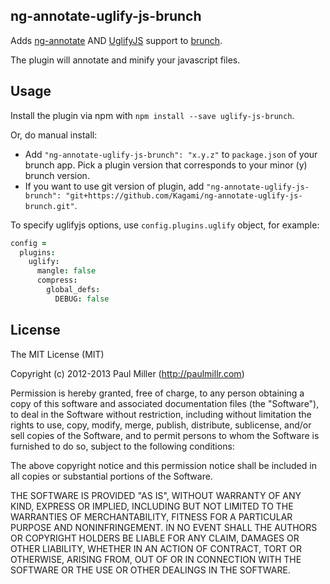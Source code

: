 ## ng-annotate-uglify-js-brunch
Adds [ng-annotate](https://github.com/olov/ng-annotate) AND
[UglifyJS](https://github.com/mishoo/UglifyJS) support to
[brunch](http://brunch.io).

The plugin will annotate and minify your javascript files.

## Usage
Install the plugin via npm with `npm install --save uglify-js-brunch`.

Or, do manual install:

* Add `"ng-annotate-uglify-js-brunch": "x.y.z"` to `package.json` of
  your brunch app. Pick a plugin version that corresponds to your minor
  (y) brunch version.
* If you want to use git version of plugin, add
`"ng-annotate-uglify-js-brunch": "git+https://github.com/Kagami/ng-annotate-uglify-js-brunch.git"`.

To specify uglifyjs options, use `config.plugins.uglify` object, for example:
```coffeescript
config =
  plugins:
    uglify:
      mangle: false
      compress:
        global_defs:
          DEBUG: false
```

## License

The MIT License (MIT)

Copyright (c) 2012-2013 Paul Miller (http://paulmillr.com)

Permission is hereby granted, free of charge, to any person obtaining a copy
of this software and associated documentation files (the "Software"), to deal
in the Software without restriction, including without limitation the rights
to use, copy, modify, merge, publish, distribute, sublicense, and/or sell
copies of the Software, and to permit persons to whom the Software is
furnished to do so, subject to the following conditions:

The above copyright notice and this permission notice shall be included in
all copies or substantial portions of the Software.

THE SOFTWARE IS PROVIDED "AS IS", WITHOUT WARRANTY OF ANY KIND, EXPRESS OR
IMPLIED, INCLUDING BUT NOT LIMITED TO THE WARRANTIES OF MERCHANTABILITY,
FITNESS FOR A PARTICULAR PURPOSE AND NONINFRINGEMENT. IN NO EVENT SHALL THE
AUTHORS OR COPYRIGHT HOLDERS BE LIABLE FOR ANY CLAIM, DAMAGES OR OTHER
LIABILITY, WHETHER IN AN ACTION OF CONTRACT, TORT OR OTHERWISE, ARISING FROM,
OUT OF OR IN CONNECTION WITH THE SOFTWARE OR THE USE OR OTHER DEALINGS IN
THE SOFTWARE.
